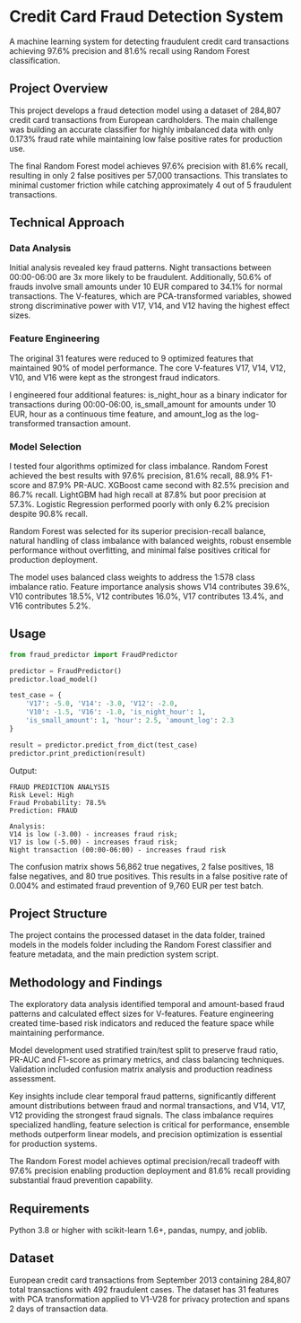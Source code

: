 # Credit Card Fraud Detection System

A machine learning system for detecting fraudulent credit card transactions achieving 97.6% precision and 81.6% recall using Random Forest classification.

## Project Overview

This project develops a fraud detection model using a dataset of 284,807 credit card transactions from European cardholders. The main challenge was building an accurate classifier for highly imbalanced data with only 0.173% fraud rate while maintaining low false positive rates for production use.

The final Random Forest model achieves 97.6% precision with 81.6% recall, resulting in only 2 false positives per 57,000 transactions. This translates to minimal customer friction while catching approximately 4 out of 5 fraudulent transactions.

## Technical Approach

### Data Analysis

Initial analysis revealed key fraud patterns. Night transactions between 00:00-06:00 are 3x more likely to be fraudulent. Additionally, 50.6% of frauds involve small amounts under 10 EUR compared to 34.1% for normal transactions. The V-features, which are PCA-transformed variables, showed strong discriminative power with V17, V14, and V12 having the highest effect sizes.

### Feature Engineering

The original 31 features were reduced to 9 optimized features that maintained 90% of model performance. The core V-features V17, V14, V12, V10, and V16 were kept as the strongest fraud indicators. 

I engineered four additional features: is_night_hour as a binary indicator for transactions during 00:00-06:00, is_small_amount for amounts under 10 EUR, hour as a continuous time feature, and amount_log as the log-transformed transaction amount.

### Model Selection

I tested four algorithms optimized for class imbalance. Random Forest achieved the best results with 97.6% precision, 81.6% recall, 88.9% F1-score and 87.9% PR-AUC. XGBoost came second with 82.5% precision and 86.7% recall. LightGBM had high recall at 87.8% but poor precision at 57.3%. Logistic Regression performed poorly with only 6.2% precision despite 90.8% recall.

Random Forest was selected for its superior precision-recall balance, natural handling of class imbalance with balanced weights, robust ensemble performance without overfitting, and minimal false positives critical for production deployment.

The model uses balanced class weights to address the 1:578 class imbalance ratio. Feature importance analysis shows V14 contributes 39.6%, V10 contributes 18.5%, V12 contributes 16.0%, V17 contributes 13.4%, and V16 contributes 5.2%.

## Usage

```python
from fraud_predictor import FraudPredictor

predictor = FraudPredictor()
predictor.load_model()

test_case = {
    'V17': -5.0, 'V14': -3.0, 'V12': -2.0,
    'V10': -1.5, 'V16': -1.0, 'is_night_hour': 1,
    'is_small_amount': 1, 'hour': 2.5, 'amount_log': 2.3
}

result = predictor.predict_from_dict(test_case)
predictor.print_prediction(result)
```

Output:
```
FRAUD PREDICTION ANALYSIS
Risk Level: High
Fraud Probability: 78.5%
Prediction: FRAUD

Analysis:
V14 is low (-3.00) - increases fraud risk; 
V17 is low (-5.00) - increases fraud risk; 
Night transaction (00:00-06:00) - increases fraud risk
```

The confusion matrix shows 56,862 true negatives, 2 false positives, 18 false negatives, and 80 true positives. This results in a false positive rate of 0.004% and estimated fraud prevention of 9,760 EUR per test batch.

## Project Structure

The project contains the processed dataset in the data folder, trained models in the models folder including the Random Forest classifier and feature metadata, and the main prediction system script.

## Methodology and Findings

The exploratory data analysis identified temporal and amount-based fraud patterns and calculated effect sizes for V-features. Feature engineering created time-based risk indicators and reduced the feature space while maintaining performance.

Model development used stratified train/test split to preserve fraud ratio, PR-AUC and F1-score as primary metrics, and class balancing techniques. Validation included confusion matrix analysis and production readiness assessment.

Key insights include clear temporal fraud patterns, significantly different amount distributions between fraud and normal transactions, and V14, V17, V12 providing the strongest fraud signals. The class imbalance requires specialized handling, feature selection is critical for performance, ensemble methods outperform linear models, and precision optimization is essential for production systems.

The Random Forest model achieves optimal precision/recall tradeoff with 97.6% precision enabling production deployment and 81.6% recall providing substantial fraud prevention capability.

## Requirements

Python 3.8 or higher with scikit-learn 1.6+, pandas, numpy, and joblib.

## Dataset

European credit card transactions from September 2013 containing 284,807 total transactions with 492 fraudulent cases. The dataset has 31 features with PCA transformation applied to V1-V28 for privacy protection and spans 2 days of transaction data.